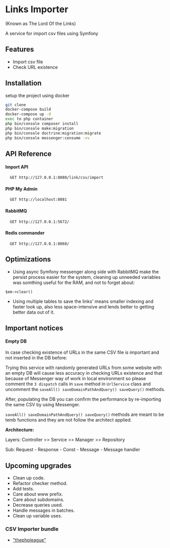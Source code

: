 
# Links Importer
(Known as The Lord Of the Links)

A service for import csv files using Symfony

## Features

- Import csv file
- Check URL existence

## Installation

setup the project using docker

```bash
git clone
docker-compose build
docker-compose up -d
exec to php container
php bin/console composer install
php bin/console make:migration
php bin/console doctrine:migration:migrate
php bin/console messenger:consume -vv
```


## API Reference

#### Import API

```http
  GET http://127.0.0.1:8080/link/csv/import
```


#### PHP My Admin

```http
  GET http://localhost:8081
```

#### RabbitMQ

```http
  GET http://127.0.0.1:5672/

```

#### Redis commander

```http
  GET http://127.0.0.1:8060/

```

## Optimizations

- Using async Symfony messenger along side with RabbitMQ make the persist
process easier for the system, cleaning up unneeded variables was somthing
useful for the RAM, and not to forget about:
```http
$em->clear()
```

- Using multiple tables to save the links' means smaller indexing and faster look up,
  also less space-intensive and lends better to getting better data out of it.
  

## Important notices

#### Empty DB
In case checking existence of URLs in the same CSV file is important and not inserted in the DB before:

Trying this service with randomly generated URLs from some website 
with an empty DB will cause less accuracy in checking URLs existence
and that because of Messenger way of work in local environment
so please comment the `3 dispatch` calls in `save` method in `UrlService` class and uncomment the
`saveAll() saveDomainPathAndQuery() saveQuery()` methods.

After, populating the DB you can confirm the performance by re-importing the same CSV by using Messenger.

`saveAll() saveDomainPathAndQuery() saveQuery()` methods are meant to be temb functions and they are not
follow the architect applied.

**Architecture:**

Layers: Controller >> Service >> Manager >> Repository

Sub: Request - Response - Const - Message - Message handler

## Upcoming upgrades

- Clean up code.
- Refactor checker method.  
- Add tests.
- Care about www prefix.
- Care about subdomains.
- Decrease queries used.
- Handle messages in batches.
- Clean up variable uses.

### CSV Importer bundle

- ["thephpleague"](https://github.com/thephpleague/csv)
 
